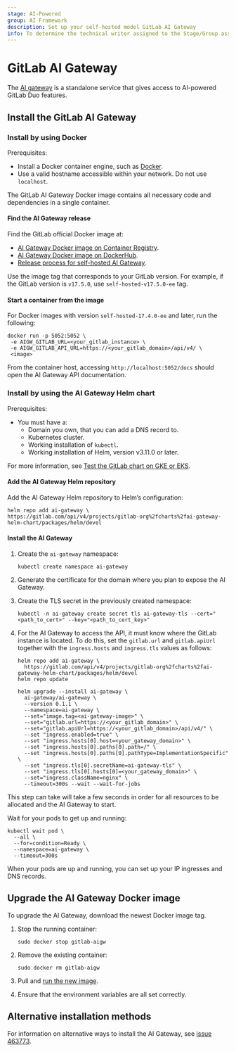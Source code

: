 ```yaml
---
stage: AI-Powered
group: AI Framework
description: Set up your self-hosted model GitLab AI Gateway
info: To determine the technical writer assigned to the Stage/Group associated with this page, see https://handbook.gitlab.com/handbook/product/ux/technical-writing/#assignments
---
```


# GitLab AI Gateway

The [AI gateway](https://handbook.gitlab.com/handbook/engineering/architecture/design-documents/ai_gateway/) is a standalone service that gives access to AI-powered GitLab Duo features.

## Install the GitLab AI Gateway

### Install by using Docker

Prerequisites:

- Install a Docker container engine, such as [Docker](https://docs.docker.com/engine/install/#server).
- Use a valid hostname accessible within your network. Do not use `localhost`.

The GitLab AI Gateway Docker image contains all necessary code and dependencies
in a single container.

#### Find the AI Gateway release

Find the GitLab official Docker image at:

- [AI Gateway Docker image on Container Registry](https://gitlab.com/gitlab-org/modelops/applied-ml/code-suggestions/ai-assist/container_registry/).
- [AI Gateway Docker image on DockerHub](https://hub.docker.com/repository/docker/gitlab/model-gateway/tags).
- [Release process for self-hosted AI Gateway](https://gitlab.com/gitlab-org/modelops/applied-ml/code-suggestions/ai-assist/-/blob/main/docs/release.md).

Use the image tag that corresponds to your GitLab version. For example, if the
GitLab version is `v17.5.0`, use `self-hosted-v17.5.0-ee` tag.

#### Start a container from the image

For Docker images with version `self-hosted-17.4.0-ee` and later, run the following:

```shell
docker run -p 5052:5052 \
 -e AIGW_GITLAB_URL=<your_gitlab_instance> \
 -e AIGW_GITLAB_API_URL=https://<your_gitlab_domain>/api/v4/ \
 <image>
```

From the container host, accessing `http://localhost:5052/docs`
should open the AI Gateway API documentation.

### Install by using the AI Gateway Helm chart

Prerequisites:

- You must have a:
  - Domain you own, that you can add a DNS record to.
  - Kubernetes cluster.
  - Working installation of `kubectl`.
  - Working installation of Helm, version v3.11.0 or later.

For more information, see [Test the GitLab chart on GKE or EKS](https://docs.gitlab.com/charts/quickstart/index.html).

#### Add the AI Gateway Helm repository

Add the AI Gateway Helm repository to Helm’s configuration:

```shell
helm repo add ai-gateway \
https://gitlab.com/api/v4/projects/gitlab-org%2fcharts%2fai-gateway-helm-chart/packages/helm/devel
```

#### Install the AI Gateway

1. Create the `ai-gateway` namespace:

   ```shell
   kubectl create namespace ai-gateway
   ```

1. Generate the certificate for the domain where you plan to expose the AI Gateway.
1. Create the TLS secret in the previously created namespace:

   ```shell
   kubectl -n ai-gateway create secret tls ai-gateway-tls --cert="<path_to_cert>" --key="<path_to_cert_key>"
   ```

1. For the AI Gateway to access the API, it must know where the GitLab instance
   is located. To do this, set the `gitlab.url` and `gitlab.apiUrl` together with
   the `ingress.hosts` and `ingress.tls` values as follows:

   ```shell
   helm repo add ai-gateway \
     https://gitlab.com/api/v4/projects/gitlab-org%2fcharts%2fai-gateway-helm-chart/packages/helm/devel
   helm repo update

   helm upgrade --install ai-gateway \
     ai-gateway/ai-gateway \
     --version 0.1.1 \
     --namespace=ai-gateway \
     --set="image.tag=<ai-gateway-image>" \
     --set="gitlab.url=https://<your_gitlab_domain>" \
     --set="gitlab.apiUrl=https://<your_gitlab_domain>/api/v4/" \
     --set "ingress.enabled=true" \
     --set "ingress.hosts[0].host=<your_gateway_domain>" \
     --set "ingress.hosts[0].paths[0].path=/" \
     --set "ingress.hosts[0].paths[0].pathType=ImplementationSpecific" \
     --set "ingress.tls[0].secretName=ai-gateway-tls" \
     --set "ingress.tls[0].hosts[0]=<your_gateway_domain>" \
     --set="ingress.className=nginx" \
     --timeout=300s --wait --wait-for-jobs
   ```

This step can take will take a few seconds in order for all resources to be allocated
and the AI Gateway to start.

Wait for your pods to get up and running:

```shell
kubectl wait pod \
  --all \
  --for=condition=Ready \
  --namespace=ai-gateway \
  --timeout=300s
```

When your pods are up and running, you can set up your IP ingresses and DNS records.

## Upgrade the AI Gateway Docker image

To upgrade the AI Gateway, download the newest Docker image tag.

1. Stop the running container:

   ```shell
   sudo docker stop gitlab-aigw
   ```

1. Remove the existing container:

   ```shell
   sudo docker rm gitlab-aigw
   ```

1. Pull and [run the new image](#start-a-container-from-the-image).

1. Ensure that the environment variables are all set correctly.

## Alternative installation methods

For information on alternative ways to install the AI Gateway, see
[issue 463773](https://gitlab.com/gitlab-org/gitlab/-/issues/463773).
